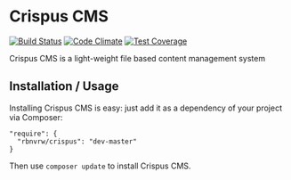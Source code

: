 Crispus CMS
========================================
[![Build Status](https://travis-ci.org/rbnvrw/crispus.svg?branch=master)](https://travis-ci.org/rbnvrw/crispus)
[![Code Climate](https://codeclimate.com/github/rbnvrw/crispus/badges/gpa.svg)](https://codeclimate.com/github/rbnvrw/crispus)
[![Test Coverage](https://codeclimate.com/github/rbnvrw/crispus/badges/coverage.svg)](https://codeclimate.com/github/rbnvrw/crispus)

Crispus CMS is a light-weight file based content management system

Installation / Usage
--------------------
Installing Crispus CMS is easy: just add it as a dependency of your project via Composer:
```
"require": {
  "rbnvrw/crispus": "dev-master"
}
```
Then use `composer update` to install Crispus CMS.
